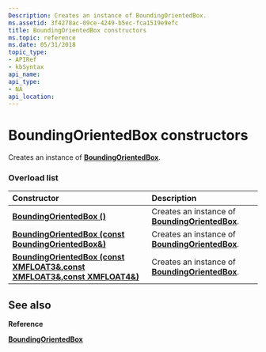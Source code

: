 ```yaml
---
Description: Creates an instance of BoundingOrientedBox.
ms.assetid: 3f4278ac-09ce-4249-b5ec-fca1519e9efc
title: BoundingOrientedBox constructors
ms.topic: reference
ms.date: 05/31/2018
topic_type: 
- APIRef
- kbSyntax
api_name: 
api_type: 
- NA
api_location: 
---
```


# BoundingOrientedBox constructors

Creates an instance of [**BoundingOrientedBox**](/windows/win32/api/directxcollision/ns-directxcollision-boundingorientedbox).

### Overload list



| Constructor                                                                                                 | Description                                                                           |
|:------------------------------------------------------------------------------------------------------------|:--------------------------------------------------------------------------------------|
| [**BoundingOrientedBox ()**](/windows/win32/api/directxcollision/nf-directxcollision-boundingorientedbox-boundingorientedbox(boundingorientedbox__))                                                | Creates an instance of [**BoundingOrientedBox**](/windows/win32/api/directxcollision/ns-directxcollision-boundingorientedbox).<br/> |
| [**BoundingOrientedBox (const BoundingOrientedBox&)**](/windows/win32/api/directxcollision/nf-directxcollision-boundingorientedbox-boundingorientedbox(constboundingorientedbox_))                      | Creates an instance of [**BoundingOrientedBox**](/windows/win32/api/directxcollision/ns-directxcollision-boundingorientedbox).<br/> |
| [**BoundingOrientedBox (const XMFLOAT3&,const XMFLOAT3&,const XMFLOAT4&)**](/windows/win32/api/directxcollision/nf-directxcollision-boundingorientedbox-boundingorientedbox(constxmfloat3__constxmfloat3__constxmfloat4_)) | Creates an instance of [**BoundingOrientedBox**](/windows/win32/api/directxcollision/ns-directxcollision-boundingorientedbox).<br/> |



## See also

<dl> <dt>

**Reference**
</dt> <dt>

[**BoundingOrientedBox**](/windows/win32/api/directxcollision/ns-directxcollision-boundingorientedbox)
</dt> </dl>

 

 